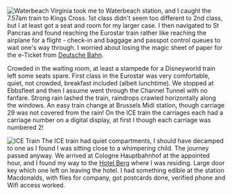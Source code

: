 ![Waterbeach](Waterbeach.JPG)
Virginia took me to Waterbeach station, and I caught the 7.57am
train to Kings Cross. 1st class didn't seem too different to 2nd class,
but I at least got a seat and room for my larger case. I then
navigated to St Pancras and found reaching the Eurostar train
rather like reaching the airplane for a flight - check-in and baggage
and passpot control queues to wait one's way through. I worried
about losing the magic sheet of paper for the e-Ticket from
[Deutsche Bahn](https://www.bahn.com/en/view/index.shtml).

Crowded in the waiting room, at least a stampede for a Disneyworld
train left some seats spare. First class in the Eurostar was very
comfortable, quiet, not crowded, breakfast included (albeit
lunchtime). We stopped at Ebbsfleet and then I assume went
through the Channel Tunnel with no fanfare. Strong rain lashed the
train, raindrops crawled horizontally along the windows. An easy
train change at Brussels Midi station, though carriage 29 was not
covered from the rain!  On the ICE train the carriages each had
a carriage number on a digital display, at first I though each
carriage was numbered 2!

![ICE Train](IceTrain.JPG)
The ICE train had quiet compartments, I should have decamped to one
as I found I was sitting close to a whimpering child. The journey
passed anyway. We arrived at Cologne Hauptbahnhof at the
appointed hour, and I found my way to the
[Hotel Berg](http://www.hotelberg.de/english/) where I was residing.
Large door key which one left on leaving the hotel. I had something
edible at the station Macdonalds, with flies for company, got
postcards done, verified phone and Wifi access worked.
